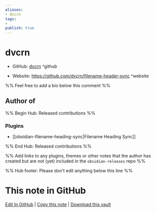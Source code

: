 ```yaml
---
aliases:
- dvcrn
tags:
- 
publish: true
---
```


# dvcrn

- GitHub: [dvcrn](https://github.com/dvcrn/) ^github
<!-- - Discord: `@` ^discord-->
- Website: <https://github.com/dvcrn/filename-header-sync> ^website
<!-- - [[Publish sites|Publish site]]: ^publish-->

%% Feel free to add a bio below this comment %%


## Author of

%% Begin Hub: Released contributions %%
### Plugins
- [[obsidian-filename-heading-sync|Filename Heading Sync]]

%% End Hub: Released contributions %%

%% Add links to any plugins, themes or other notes that the author has created but are not (yet) included in the `obsidian-releases` repo %%

<!--
### Unlisted plugins
-->

<!--
### Others
-->

<!--
## Sponsor this author

- [[GitHub sponsors]]: [Sponsor @dvcrn on GitHub Sponsors](https://github.com/sponsors/dvcrn) ^github-sponsor
- [[Buy me a coffee]]: ^buy-me-a-coffee
- [[PayPal]]: ^paypal
- [[Patreon]]: ^patreon

-->

<!--
## Follow this author

- [[YouTube Channels|On YouTube]]: ^youtube
- Twitter: ^twitter
- ...
-->

%% Hub footer: Please don't edit anything below this line %%

# This note in GitHub

<span class="git-footer">[Edit In GitHub](https://github.dev/obsidian-community/obsidian-hub/blob/main/01%20-%20Community/People/dvcrn.md "git-hub-edit-note") | [Copy this note](https://raw.githubusercontent.com/obsidian-community/obsidian-hub/main/01%20-%20Community/People/dvcrn.md "git-hub-copy-note") | [Download this vault](https://github.com/obsidian-community/obsidian-hub/archive/refs/heads/main.zip "git-hub-download-vault") </span>
